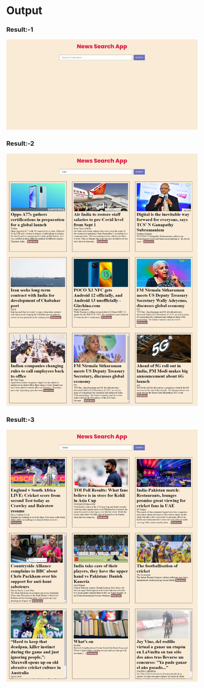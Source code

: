 <h1>Output</h1>

<h3>Result:-1</h3>
<img src="/NewsApp/images/output.png">

<h3>Result:-2</h3>
<img src="/NewsApp/images/output1.png">

<h3>Result:-3</h3>
<img src="/NewsApp/images/output2.png">